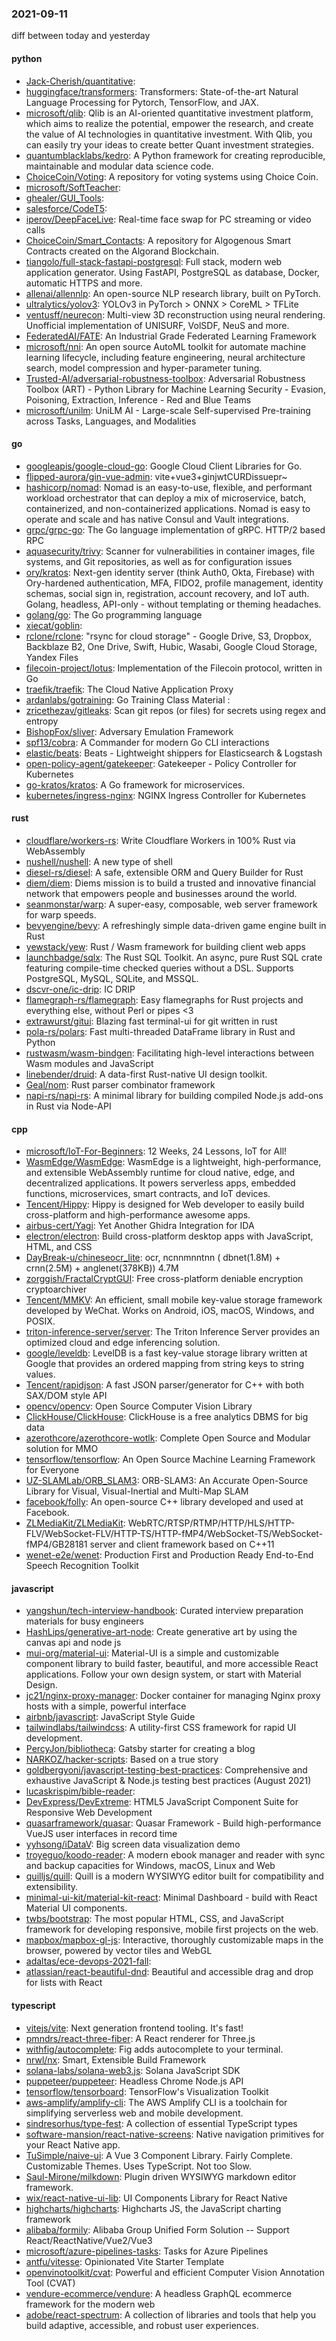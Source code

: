 ### 2021-09-11
diff between today and yesterday

#### python
* [Jack-Cherish/quantitative](https://github.com/Jack-Cherish/quantitative): 
* [huggingface/transformers](https://github.com/huggingface/transformers):  Transformers: State-of-the-art Natural Language Processing for Pytorch, TensorFlow, and JAX.
* [microsoft/qlib](https://github.com/microsoft/qlib): Qlib is an AI-oriented quantitative investment platform, which aims to realize the potential, empower the research, and create the value of AI technologies in quantitative investment. With Qlib, you can easily try your ideas to create better Quant investment strategies.
* [quantumblacklabs/kedro](https://github.com/quantumblacklabs/kedro): A Python framework for creating reproducible, maintainable and modular data science code.
* [ChoiceCoin/Voting](https://github.com/ChoiceCoin/Voting): A repository for voting systems using Choice Coin.
* [microsoft/SoftTeacher](https://github.com/microsoft/SoftTeacher): 
* [ghealer/GUI_Tools](https://github.com/ghealer/GUI_Tools): 
* [salesforce/CodeT5](https://github.com/salesforce/CodeT5): 
* [iperov/DeepFaceLive](https://github.com/iperov/DeepFaceLive): Real-time face swap for PC streaming or video calls
* [ChoiceCoin/Smart_Contacts](https://github.com/ChoiceCoin/Smart_Contacts): A repository for Algogenous Smart Contracts created on the Algorand Blockchain.
* [tiangolo/full-stack-fastapi-postgresql](https://github.com/tiangolo/full-stack-fastapi-postgresql): Full stack, modern web application generator. Using FastAPI, PostgreSQL as database, Docker, automatic HTTPS and more.
* [allenai/allennlp](https://github.com/allenai/allennlp): An open-source NLP research library, built on PyTorch.
* [ultralytics/yolov3](https://github.com/ultralytics/yolov3): YOLOv3 in PyTorch > ONNX > CoreML > TFLite
* [ventusff/neurecon](https://github.com/ventusff/neurecon): Multi-view 3D reconstruction using neural rendering. Unofficial implementation of UNISURF, VolSDF, NeuS and more.
* [FederatedAI/FATE](https://github.com/FederatedAI/FATE): An Industrial Grade Federated Learning Framework
* [microsoft/nni](https://github.com/microsoft/nni): An open source AutoML toolkit for automate machine learning lifecycle, including feature engineering, neural architecture search, model compression and hyper-parameter tuning.
* [Trusted-AI/adversarial-robustness-toolbox](https://github.com/Trusted-AI/adversarial-robustness-toolbox): Adversarial Robustness Toolbox (ART) - Python Library for Machine Learning Security - Evasion, Poisoning, Extraction, Inference - Red and Blue Teams
* [microsoft/unilm](https://github.com/microsoft/unilm): UniLM AI - Large-scale Self-supervised Pre-training across Tasks, Languages, and Modalities

#### go
* [googleapis/google-cloud-go](https://github.com/googleapis/google-cloud-go): Google Cloud Client Libraries for Go.
* [flipped-aurora/gin-vue-admin](https://github.com/flipped-aurora/gin-vue-admin): vite+vue3+ginjwtCURDissuepr~
* [hashicorp/nomad](https://github.com/hashicorp/nomad): Nomad is an easy-to-use, flexible, and performant workload orchestrator that can deploy a mix of microservice, batch, containerized, and non-containerized applications. Nomad is easy to operate and scale and has native Consul and Vault integrations.
* [grpc/grpc-go](https://github.com/grpc/grpc-go): The Go language implementation of gRPC. HTTP/2 based RPC
* [aquasecurity/trivy](https://github.com/aquasecurity/trivy): Scanner for vulnerabilities in container images, file systems, and Git repositories, as well as for configuration issues
* [ory/kratos](https://github.com/ory/kratos): Next-gen identity server (think Auth0, Okta, Firebase) with Ory-hardened authentication, MFA, FIDO2, profile management, identity schemas, social sign in, registration, account recovery, and IoT auth. Golang, headless, API-only - without templating or theming headaches.
* [golang/go](https://github.com/golang/go): The Go programming language
* [xiecat/goblin](https://github.com/xiecat/goblin): 
* [rclone/rclone](https://github.com/rclone/rclone): "rsync for cloud storage" - Google Drive, S3, Dropbox, Backblaze B2, One Drive, Swift, Hubic, Wasabi, Google Cloud Storage, Yandex Files
* [filecoin-project/lotus](https://github.com/filecoin-project/lotus): Implementation of the Filecoin protocol, written in Go
* [traefik/traefik](https://github.com/traefik/traefik): The Cloud Native Application Proxy
* [ardanlabs/gotraining](https://github.com/ardanlabs/gotraining): Go Training Class Material :
* [zricethezav/gitleaks](https://github.com/zricethezav/gitleaks): Scan git repos (or files) for secrets using regex and entropy 
* [BishopFox/sliver](https://github.com/BishopFox/sliver): Adversary Emulation Framework
* [spf13/cobra](https://github.com/spf13/cobra): A Commander for modern Go CLI interactions
* [elastic/beats](https://github.com/elastic/beats):  Beats - Lightweight shippers for Elasticsearch & Logstash
* [open-policy-agent/gatekeeper](https://github.com/open-policy-agent/gatekeeper): Gatekeeper - Policy Controller for Kubernetes
* [go-kratos/kratos](https://github.com/go-kratos/kratos): A Go framework for microservices.
* [kubernetes/ingress-nginx](https://github.com/kubernetes/ingress-nginx): NGINX Ingress Controller for Kubernetes

#### rust
* [cloudflare/workers-rs](https://github.com/cloudflare/workers-rs): Write Cloudflare Workers in 100% Rust via WebAssembly
* [nushell/nushell](https://github.com/nushell/nushell): A new type of shell
* [diesel-rs/diesel](https://github.com/diesel-rs/diesel): A safe, extensible ORM and Query Builder for Rust
* [diem/diem](https://github.com/diem/diem): Diems mission is to build a trusted and innovative financial network that empowers people and businesses around the world.
* [seanmonstar/warp](https://github.com/seanmonstar/warp): A super-easy, composable, web server framework for warp speeds.
* [bevyengine/bevy](https://github.com/bevyengine/bevy): A refreshingly simple data-driven game engine built in Rust
* [yewstack/yew](https://github.com/yewstack/yew): Rust / Wasm framework for building client web apps
* [launchbadge/sqlx](https://github.com/launchbadge/sqlx):  The Rust SQL Toolkit. An async, pure Rust SQL crate featuring compile-time checked queries without a DSL. Supports PostgreSQL, MySQL, SQLite, and MSSQL.
* [dscvr-one/ic-drip](https://github.com/dscvr-one/ic-drip): IC DRIP
* [flamegraph-rs/flamegraph](https://github.com/flamegraph-rs/flamegraph): Easy flamegraphs for Rust projects and everything else, without Perl or pipes <3
* [extrawurst/gitui](https://github.com/extrawurst/gitui): Blazing  fast terminal-ui for git written in rust 
* [pola-rs/polars](https://github.com/pola-rs/polars): Fast multi-threaded DataFrame library in Rust and Python
* [rustwasm/wasm-bindgen](https://github.com/rustwasm/wasm-bindgen): Facilitating high-level interactions between Wasm modules and JavaScript
* [linebender/druid](https://github.com/linebender/druid): A data-first Rust-native UI design toolkit.
* [Geal/nom](https://github.com/Geal/nom): Rust parser combinator framework
* [napi-rs/napi-rs](https://github.com/napi-rs/napi-rs): A minimal library for building compiled Node.js add-ons in Rust via Node-API

#### cpp
* [microsoft/IoT-For-Beginners](https://github.com/microsoft/IoT-For-Beginners): 12 Weeks, 24 Lessons, IoT for All!
* [WasmEdge/WasmEdge](https://github.com/WasmEdge/WasmEdge): WasmEdge is a lightweight, high-performance, and extensible WebAssembly runtime for cloud native, edge, and decentralized applications. It powers serverless apps, embedded functions, microservices, smart contracts, and IoT devices.
* [Tencent/Hippy](https://github.com/Tencent/Hippy): Hippy is designed for Web developer to easily build cross-platform and high-performance awesome apps. 
* [airbus-cert/Yagi](https://github.com/airbus-cert/Yagi): Yet Another Ghidra Integration for IDA
* [electron/electron](https://github.com/electron/electron): Build cross-platform desktop apps with JavaScript, HTML, and CSS
* [DayBreak-u/chineseocr_lite](https://github.com/DayBreak-u/chineseocr_lite): ocr, ncnnmnntnn ( dbnet(1.8M) + crnn(2.5M) + anglenet(378KB)) 4.7M
* [zorggish/FractalCryptGUI](https://github.com/zorggish/FractalCryptGUI): Free cross-platform deniable encryption cryptoarchiver
* [Tencent/MMKV](https://github.com/Tencent/MMKV): An efficient, small mobile key-value storage framework developed by WeChat. Works on Android, iOS, macOS, Windows, and POSIX.
* [triton-inference-server/server](https://github.com/triton-inference-server/server): The Triton Inference Server provides an optimized cloud and edge inferencing solution.
* [google/leveldb](https://github.com/google/leveldb): LevelDB is a fast key-value storage library written at Google that provides an ordered mapping from string keys to string values.
* [Tencent/rapidjson](https://github.com/Tencent/rapidjson): A fast JSON parser/generator for C++ with both SAX/DOM style API
* [opencv/opencv](https://github.com/opencv/opencv): Open Source Computer Vision Library
* [ClickHouse/ClickHouse](https://github.com/ClickHouse/ClickHouse): ClickHouse is a free analytics DBMS for big data
* [azerothcore/azerothcore-wotlk](https://github.com/azerothcore/azerothcore-wotlk): Complete Open Source and Modular solution for MMO
* [tensorflow/tensorflow](https://github.com/tensorflow/tensorflow): An Open Source Machine Learning Framework for Everyone
* [UZ-SLAMLab/ORB_SLAM3](https://github.com/UZ-SLAMLab/ORB_SLAM3): ORB-SLAM3: An Accurate Open-Source Library for Visual, Visual-Inertial and Multi-Map SLAM
* [facebook/folly](https://github.com/facebook/folly): An open-source C++ library developed and used at Facebook.
* [ZLMediaKit/ZLMediaKit](https://github.com/ZLMediaKit/ZLMediaKit): WebRTC/RTSP/RTMP/HTTP/HLS/HTTP-FLV/WebSocket-FLV/HTTP-TS/HTTP-fMP4/WebSocket-TS/WebSocket-fMP4/GB28181 server and client framework based on C++11
* [wenet-e2e/wenet](https://github.com/wenet-e2e/wenet): Production First and Production Ready End-to-End Speech Recognition Toolkit

#### javascript
* [yangshun/tech-interview-handbook](https://github.com/yangshun/tech-interview-handbook):  Curated interview preparation materials for busy engineers
* [HashLips/generative-art-node](https://github.com/HashLips/generative-art-node): Create generative art by using the canvas api and node js
* [mui-org/material-ui](https://github.com/mui-org/material-ui): Material-UI is a simple and customizable component library to build faster, beautiful, and more accessible React applications. Follow your own design system, or start with Material Design.
* [jc21/nginx-proxy-manager](https://github.com/jc21/nginx-proxy-manager): Docker container for managing Nginx proxy hosts with a simple, powerful interface
* [airbnb/javascript](https://github.com/airbnb/javascript): JavaScript Style Guide
* [tailwindlabs/tailwindcss](https://github.com/tailwindlabs/tailwindcss): A utility-first CSS framework for rapid UI development.
* [PercyJon/bibliotheca](https://github.com/PercyJon/bibliotheca): Gatsby starter for creating a blog
* [NARKOZ/hacker-scripts](https://github.com/NARKOZ/hacker-scripts): Based on a true story
* [goldbergyoni/javascript-testing-best-practices](https://github.com/goldbergyoni/javascript-testing-best-practices):   Comprehensive and exhaustive JavaScript & Node.js testing best practices (August 2021)
* [lucaskrispim/bible-reader](https://github.com/lucaskrispim/bible-reader): 
* [DevExpress/DevExtreme](https://github.com/DevExpress/DevExtreme): HTML5 JavaScript Component Suite for Responsive Web Development
* [quasarframework/quasar](https://github.com/quasarframework/quasar): Quasar Framework - Build high-performance VueJS user interfaces in record time
* [yyhsong/iDataV](https://github.com/yyhsong/iDataV):  Big screen data visualization demo
* [troyeguo/koodo-reader](https://github.com/troyeguo/koodo-reader): A modern ebook manager and reader with sync and backup capacities for Windows, macOS, Linux and Web
* [quilljs/quill](https://github.com/quilljs/quill): Quill is a modern WYSIWYG editor built for compatibility and extensibility.
* [minimal-ui-kit/material-kit-react](https://github.com/minimal-ui-kit/material-kit-react): Minimal Dashboard - build with React Material UI components.
* [twbs/bootstrap](https://github.com/twbs/bootstrap): The most popular HTML, CSS, and JavaScript framework for developing responsive, mobile first projects on the web.
* [mapbox/mapbox-gl-js](https://github.com/mapbox/mapbox-gl-js): Interactive, thoroughly customizable maps in the browser, powered by vector tiles and WebGL
* [adaltas/ece-devops-2021-fall](https://github.com/adaltas/ece-devops-2021-fall): 
* [atlassian/react-beautiful-dnd](https://github.com/atlassian/react-beautiful-dnd): Beautiful and accessible drag and drop for lists with React

#### typescript
* [vitejs/vite](https://github.com/vitejs/vite): Next generation frontend tooling. It's fast!
* [pmndrs/react-three-fiber](https://github.com/pmndrs/react-three-fiber):  A React renderer for Three.js
* [withfig/autocomplete](https://github.com/withfig/autocomplete): Fig adds autocomplete to your terminal.
* [nrwl/nx](https://github.com/nrwl/nx): Smart, Extensible Build Framework
* [solana-labs/solana-web3.js](https://github.com/solana-labs/solana-web3.js): Solana JavaScript SDK
* [puppeteer/puppeteer](https://github.com/puppeteer/puppeteer): Headless Chrome Node.js API
* [tensorflow/tensorboard](https://github.com/tensorflow/tensorboard): TensorFlow's Visualization Toolkit
* [aws-amplify/amplify-cli](https://github.com/aws-amplify/amplify-cli): The AWS Amplify CLI is a toolchain for simplifying serverless web and mobile development.
* [sindresorhus/type-fest](https://github.com/sindresorhus/type-fest): A collection of essential TypeScript types
* [software-mansion/react-native-screens](https://github.com/software-mansion/react-native-screens): Native navigation primitives for your React Native app.
* [TuSimple/naive-ui](https://github.com/TuSimple/naive-ui): A Vue 3 Component Library. Fairly Complete. Customizable Themes. Uses TypeScript. Not too Slow.
* [Saul-Mirone/milkdown](https://github.com/Saul-Mirone/milkdown):  Plugin driven WYSIWYG markdown editor framework.
* [wix/react-native-ui-lib](https://github.com/wix/react-native-ui-lib): UI Components Library for React Native
* [highcharts/highcharts](https://github.com/highcharts/highcharts): Highcharts JS, the JavaScript charting framework
* [alibaba/formily](https://github.com/alibaba/formily): Alibaba Group Unified Form Solution -- Support React/ReactNative/Vue2/Vue3
* [microsoft/azure-pipelines-tasks](https://github.com/microsoft/azure-pipelines-tasks): Tasks for Azure Pipelines
* [antfu/vitesse](https://github.com/antfu/vitesse):  Opinionated Vite Starter Template
* [openvinotoolkit/cvat](https://github.com/openvinotoolkit/cvat): Powerful and efficient Computer Vision Annotation Tool (CVAT)
* [vendure-ecommerce/vendure](https://github.com/vendure-ecommerce/vendure): A headless GraphQL ecommerce framework for the modern web
* [adobe/react-spectrum](https://github.com/adobe/react-spectrum): A collection of libraries and tools that help you build adaptive, accessible, and robust user experiences.
